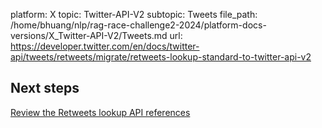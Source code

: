 platform: X
topic: Twitter-API-V2
subtopic: Tweets
file_path: /home/bhuang/nlp/rag-race-challenge2-2024/platform-docs-versions/X_Twitter-API-V2/Tweets.md
url: https://developer.twitter.com/en/docs/twitter-api/tweets/retweets/migrate/retweets-lookup-standard-to-twitter-api-v2

## Next steps

[Review the Retweets lookup API references](https://developer.twitter.com/en/docs/twitter-api/tweets/retweets/api-reference "Review the Retweets lookup API references")